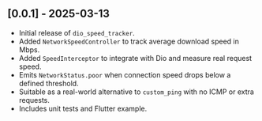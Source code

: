 ## [0.0.1] - 2025-03-13

- Initial release of `dio_speed_tracker`.
- Added `NetworkSpeedController` to track average download speed in Mbps.
- Added `SpeedInterceptor` to integrate with Dio and measure real request speed.
- Emits `NetworkStatus.poor` when connection speed drops below a defined threshold.
- Suitable as a real-world alternative to `custom_ping` with no ICMP or extra requests.
- Includes unit tests and Flutter example.

